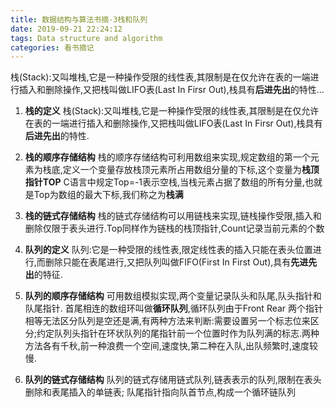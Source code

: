 ```yaml
---
title: 数据结构与算法书摘-3栈和队列
date: 2019-09-21 22:24:12
tags: Data structure and algorithm
categories: 看书摘记
---
```

栈(Stack):又叫堆栈,它是一种操作受限的线性表,其限制是在仅允许在表的一端进行插入和删除操作,又把栈叫做LIFO表(Last In Firsr Out),栈具有**后进先出**的特性...
<!--more-->
1. **栈的定义**
 	栈(Stack):又叫堆栈,它是一种操作受限的线性表,其限制是在仅允许在表的一端进行插入和删除操作,又把栈叫做LIFO表(Last In Firsr Out),栈具有**后进先出**的特性.
 	
 2. **栈的顺序存储结构**
 	栈的顺序存储结构可利用数组来实现,规定数组的第一个元素为栈底,定义一个变量存放栈顶元素所占用数组分量的下标,这个变量为**栈顶指针TOP** C语言中规定Top=-1表示空栈,当栈元素占据了数组的所有分量,也就是Top为数组的最大下标,我们称之为**栈满**
 	
 3. **栈的链式存储结构**
 	栈的链式存储结构可以用链栈来实现,链栈操作受限,插入和删除仅限于表头进行.Top同样作为链栈的栈顶指针,Count记录当前元素的个数
 	
 4. **队列的定义**
 	队列:它是一种受限的线性表,限定线性表的插入只能在表头位置进行,而删除只能在表尾进行,又把队列叫做FIFO(First In First Out),具有**先进先出**的特征.
 	
 5. **队列的顺序存储结构**
	可用数组模拟实现,两个变量记录队头和队尾,队头指针和队尾指针.
	首尾相连的数组环叫做**循环队列**,循环队列由于Front Rear 两个指针相等无法区分队列是空还是满,有两种方法来判断:需要设置另一个标志位来区分;约定队列头指针在环状队列的尾指针前一个位置时作为队列满的标志.两种方法各有千秋,前一种浪费一个空间,速度快,第二种在入队,出队频繁时,速度较慢.
	
 6. **队列的链式存储结构**
 	队列的链式存储用链式队列,链表表示的队列,限制在表头删除和表尾插入的单链表;
 	队尾指针指向队首节点,构成一个循环链队列

 
 	